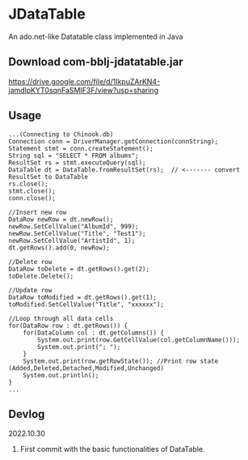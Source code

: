 # JDataTable
 An ado.net-like Datatable class implemented in Java
 
## Download com-bblj-jdatatable.jar
https://drive.google.com/file/d/1IkpuZArKN4-jamdlpKYT0sqnFaSMIF3F/view?usp=sharing

## Usage
```
...(Connecting to Chinook.db)
Connection conn = DriverManager.getConnection(connString);
Statement stmt = conn.createStatement();
String sql = "SELECT * FROM albums";
ResultSet rs = stmt.executeQuery(sql);
DataTable dt = DataTable.fromResultSet(rs);  // <------- convert ResultSet to DataTable
rs.close();
stmt.close();
conn.close();

//Insert new row
DataRow newRow = dt.newRow();
newRow.SetCellValue("AlbumId", 999);
newRow.SetCellValue("Title", "Test1");
newRow.SetCellValue("ArtistId", 1);
dt.getRows().add(0, newRow);

//Delete row
DataRow toDelete = dt.getRows().get(2);
toDelete.Delete();

//Update row
DataRow toModified = dt.getRows().get(1);
toModified.SetCellValue("Title", "xxxxxx");

//Loop through all data cells
for(DataRow row : dt.getRows()) {
    for(DataColumn col : dt.getColumns()) {
        System.out.print(row.GetCellValue(col.getColumnName()));
        System.out.print("; ");
    }
    System.out.print(row.getRowState()); //Print row state (Added,Deleted,Detached,Modified,Unchanged)
    System.out.println();
}
...
```
## Devlog
2022.10.30
1. First commit with the basic functionalities of DataTable.

